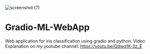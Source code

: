 ![screenshot (7)](https://user-images.githubusercontent.com/54833985/116663720-1fa4c980-a9b5-11eb-8ee6-6aa7d5a61a8a.png)
# Gradio-ML-WebApp
Web application for iris classification using gradio and python. Video Explanation on my youtube channel: https://youtu.be/Qdwq1K-3z_E
